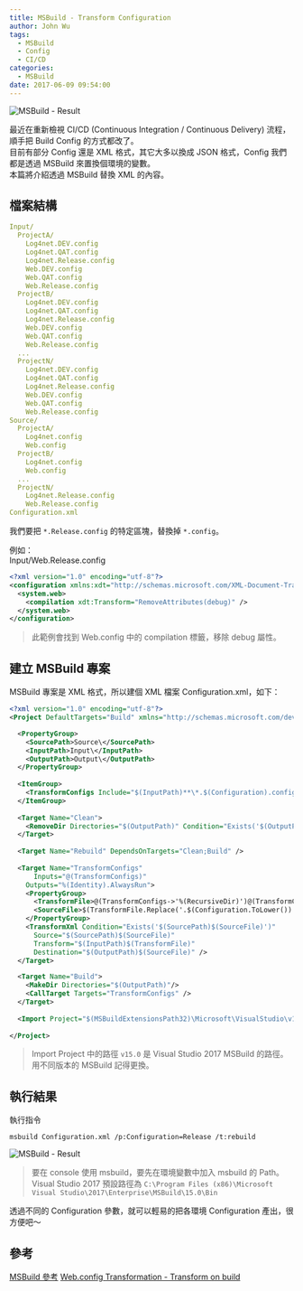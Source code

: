 ```yaml
---
title: MSBuild - Transform Configuration
author: John Wu
tags:
  - MSBuild
  - Config
  - CI/CD
categories:
  - MSBuild
date: 2017-06-09 09:54:00
---
```

![MSBuild - Result](/images/pasted-186.png)

最近在重新檢視 CI/CD (Continuous Integration / Continuous Delivery) 流程，順手把 Build Config 的方式都改了。  
目前有部分 Config 還是 XML 格式，其它大多以換成 JSON 格式，Config 我們都是透過 MSBuild 來置換個環境的變數。  
本篇將介紹透過 MSBuild 替換 XML 的內容。  

<!-- more -->

## 檔案結構

```yml
Input/
  ProjectA/
    Log4net.DEV.config
    Log4net.QAT.config
    Log4net.Release.config
    Web.DEV.config
    Web.QAT.config
    Web.Release.config
  ProjectB/
    Log4net.DEV.config
    Log4net.QAT.config
    Log4net.Release.config
    Web.DEV.config
    Web.QAT.config
    Web.Release.config
  ...
  ProjectN/
    Log4net.DEV.config
    Log4net.QAT.config
    Log4net.Release.config
    Web.DEV.config
    Web.QAT.config
    Web.Release.config
Source/
  ProjectA/
    Log4net.config
    Web.config
  ProjectB/
    Log4net.config
    Web.config
  ...
  ProjectN/
    Log4net.Release.config
    Web.Release.config
Configuration.xml
```

我們要把 `*.Release.config` 的特定區塊，替換掉 `*.config`。  

例如：  
Input/Web.Release.config
```xml
<?xml version="1.0" encoding="utf-8"?>
<configuration xmlns:xdt="http://schemas.microsoft.com/XML-Document-Transform">
  <system.web>
    <compilation xdt:Transform="RemoveAttributes(debug)" />
  </system.web>
</configuration>
```
> 此範例會找到 Web.config 中的 compilation 標籤，移除 debug 屬性。

## 建立 MSBuild 專案

MSBuild 專案是 XML 格式，所以建個 XML 檔案 Configuration.xml，如下：
```xml
<?xml version="1.0" encoding="utf-8"?>
<Project DefaultTargets="Build" xmlns="http://schemas.microsoft.com/developer/msbuild/2003">

  <PropertyGroup>
    <SourcePath>Source\</SourcePath>
    <InputPath>Input\</InputPath>
    <OutputPath>Output\</OutputPath>
  </PropertyGroup>
  
  <ItemGroup>
    <TransformConfigs Include="$(InputPath)**\*.$(Configuration).config" />
  </ItemGroup>
  
  <Target Name="Clean">
    <RemoveDir Directories="$(OutputPath)" Condition="Exists('$(OutputPath)')" />
  </Target>
  
  <Target Name="Rebuild" DependsOnTargets="Clean;Build" />
  
  <Target Name="TransformConfigs"
	  Inputs="@(TransformConfigs)"
    Outputs="%(Identity).AlwaysRun">
    <PropertyGroup>
      <TransformFile>@(TransformConfigs->'%(RecursiveDir)')@(TransformConfigs->'%(Filename).config'->ToLower())</TransformFile>
      <SourceFile>$(TransformFile.Replace('.$(Configuration.ToLower())', ''))</SourceFile>
    </PropertyGroup>
    <TransformXml Condition="Exists('$(SourcePath)$(SourceFile)')"
      Source="$(SourcePath)$(SourceFile)"
      Transform="$(InputPath)$(TransformFile)"
      Destination="$(OutputPath)$(SourceFile)" />
  </Target>

  <Target Name="Build">
    <MakeDir Directories="$(OutputPath)"/>  
    <CallTarget Targets="TransformConfigs" />
  </Target>
  
  <Import Project="$(MSBuildExtensionsPath32)\Microsoft\VisualStudio\v15.0\WebApplications\Microsoft.WebApplication.targets" />
  
</Project>
```
> Import Project 中的路徑 `v15.0` 是 Visual Studio 2017 MSBuild 的路徑。    
> 用不同版本的 MSBuild 記得更換。  

## 執行結果

執行指令
```batch
msbuild Configuration.xml /p:Configuration=Release /t:rebuild
```

![MSBuild - Result](/images/pasted-186.png)
> 要在 console 使用 msbuild，要先在環境變數中加入 msbuild 的 Path。  
> Visual Studio 2017 預設路徑為 `C:\Program Files (x86)\Microsoft Visual Studio\2017\Enterprise\MSBuild\15.0\Bin`

透過不同的 Configuration 參數，就可以輕易的把各環境 Configuration 產出，很方便吧～

## 參考

[MSBuild 參考](https://msdn.microsoft.com/zh-tw/library/0k6kkbsd.aspx)
[Web.config Transformation - Transform on build](http://larrynung.github.io/2014/07/07/web-dot-config-transformation-transform-on-build/)